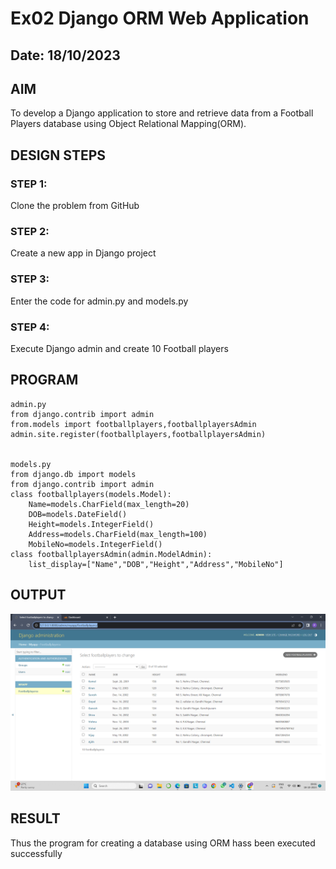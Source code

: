 # Ex02 Django ORM Web Application
## Date: 18/10/2023

## AIM
To develop a Django application to store and retrieve data from a Football Players database using Object Relational Mapping(ORM).



## DESIGN STEPS

### STEP 1:
Clone the problem from GitHub

### STEP 2:
Create a new app in Django project

### STEP 3:
Enter the code for admin.py and models.py

### STEP 4:
Execute Django admin and create 10 Football players

## PROGRAM
```````
admin.py
from django.contrib import admin
from.models import footballplayers,footballplayersAdmin
admin.site.register(footballplayers,footballplayersAdmin)


models.py
from django.db import models
from django.contrib import admin
class footballplayers(models.Model):
    Name=models.CharField(max_length=20)
    DOB=models.DateField()
    Height=models.IntegerField()
    Address=models.CharField(max_length=100)
    MobileNo=models.IntegerField()
class footballplayersAdmin(admin.ModelAdmin):
    list_display=["Name","DOB","Height","Address","MobileNo"]
```````

## OUTPUT
![Alt text](<Screenshot 2023-10-18 090642.png>)



## RESULT
Thus the program for creating a database using ORM hass been executed successfully
